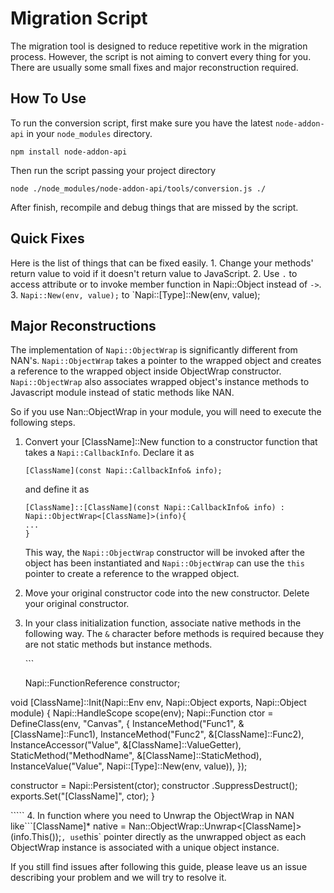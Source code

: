 # Migration Script

The migration tool is designed to reduce repetitive work in the migration process. However, the script is not aiming to convert every thing for you. There are usually some small fixes and major reconstruction required.

## How To Use

To run the conversion script, first make sure you have the latest `node-addon-api` in your `node_modules` directory.

```text
npm install node-addon-api
```

Then run the script passing your project directory

```text
node ./node_modules/node-addon-api/tools/conversion.js ./
```

After finish, recompile and debug things that are missed by the script.

## Quick Fixes

Here is the list of things that can be fixed easily. 1. Change your methods' return value to void if it doesn't return value to JavaScript. 2. Use `.` to access attribute or to invoke member function in Napi::Object instead of `->`. 3. `Napi::New(env, value);` to \`Napi::\[Type\]::New\(env, value\);

## Major Reconstructions

The implementation of `Napi::ObjectWrap` is significantly different from NAN's. `Napi::ObjectWrap` takes a pointer to the wrapped object and creates a reference to the wrapped object inside ObjectWrap constructor. `Napi::ObjectWrap` also associates wrapped object's instance methods to Javascript module instead of static methods like NAN.

So if you use Nan::ObjectWrap in your module, you will need to execute the following steps.

1. Convert your \[ClassName\]::New function to a constructor function that takes a `Napi::CallbackInfo`. Declare it as

   ```text
   [ClassName](const Napi::CallbackInfo& info);
   ```

   and define it as

   ```text
   [ClassName]::[ClassName](const Napi::CallbackInfo& info) : Napi::ObjectWrap<[ClassName]>(info){
   ...
   }
   ```

   This way, the `Napi::ObjectWrap` constructor will be invoked after the object has been instantiated and `Napi::ObjectWrap` can use the `this` pointer to create a reference to the wrapped object.

2. Move your original constructor code into the new constructor. Delete your original constructor.
3. In your class initialization function, associate native methods in the following way. The `&` character before methods is required because they are not static methods but instance methods.

   \`\`\`

   Napi::FunctionReference constructor;

void \[ClassName\]::Init\(Napi::Env env, Napi::Object exports, Napi::Object module\) { Napi::HandleScope scope\(env\); Napi::Function ctor = DefineClass\(env, "Canvas", { InstanceMethod\("Func1", &\[ClassName\]::Func1\), InstanceMethod\("Func2", &\[ClassName\]::Func2\), InstanceAccessor\("Value", &\[ClassName\]::ValueGetter\), StaticMethod\("MethodName", &\[ClassName\]::StaticMethod\), InstanceValue\("Value", Napi::\[Type\]::New\(env, value\)\), }\);

constructor = Napi::Persistent\(ctor\); constructor .SuppressDestruct\(\); exports.Set\("\[ClassName\]", ctor\); }

````` 4. In function where you need to Unwrap the ObjectWrap in NAN like```\[ClassName\]\* native = Nan::ObjectWrap::Unwrap&lt;\[ClassName\]&gt;\(info.This\(\)\);`, use`this\` pointer directly as the unwrapped object as each ObjectWrap instance is associated with a unique object instance.

If you still find issues after following this guide, please leave us an issue describing your problem and we will try to resolve it.

